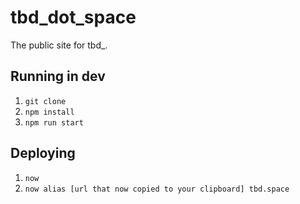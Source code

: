 # tbd_dot_space

The public site for tbd_.

## Running in dev

1. `git clone`
2. `npm install`
3. `npm run start`

## Deploying

1. `now`
2. `now alias [url that now copied to your clipboard] tbd.space`
